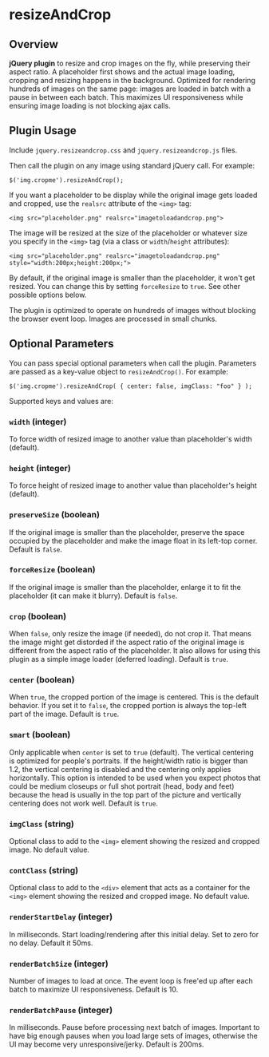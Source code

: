 # resizeAndCrop

## Overview

**jQuery plugin** to resize and crop images on the fly, while preserving their aspect ratio. A placeholder first shows and the actual image loading, cropping and resizing happens in the background. Optimized for rendering hundreds of images on the same page: images are loaded in batch with a pause in between each batch. This maximizes UI responsiveness while ensuring image loading is not blocking ajax calls.

## Plugin Usage

Include `jquery.resizeandcrop.css` and `jquery.resizeandcrop.js`</a> files.

Then call the plugin on any image using standard jQuery call. For example:

	$('img.cropme').resizeAndCrop();

If you want a placeholder to be display while the original image gets loaded and cropped, use the `realsrc` attribute of the `<img>` tag:

	<img src="placeholder.png" realsrc="imagetoloadandcrop.png">

The image will be resized at the size of the placeholder or whatever size you specify in the `<img>` tag (via a class or `width`/`height` attributes):

	<img src="placeholder.png" realsrc="imagetoloadandcrop.png" style="width:200px;height:200px;">

By default, if the original image is smaller than the placeholder, it won't get resized. You can change this by setting `forceResize` to `true`. See other possible options below.

The plugin is optimized to operate on hundreds of images without blocking the browser event loop. Images are processed in small chunks.

## Optional Parameters

You can pass special optional parameters when call the plugin. Parameters are passed as a key-value object to `resizeAndCrop()`. For example:

	$('img.cropme').resizeAndCrop( { center: false, imgClass: "foo" } );


Supported keys and values are:

### `width` (integer)
 
To force width of resized image to another value than placeholder's width (default).

### `height` (integer)
 
To force height of resized image to another value than placeholder's height (default).

### `preserveSize` (boolean)

If the original image is smaller than the placeholder, preserve the space occupied by the placeholder and make the image float in its left-top corner. Default is `false`.

### `forceResize` (boolean)

If the original image is smaller than the placeholder, enlarge it to fit the placeholder (it can make it blurry).  Default is `false`.

### `crop` (boolean)

When `false`, only resize the image (if needed), do not crop it. That means the image might get distorded if the aspect ratio of the original image is different from the aspect ratio of the placeholder. It also allows for using this plugin as a simple image loader (deferred loading). Default is `true`.

### `center` (boolean)

When `true`, the cropped portion of the image is centered. This is the default behavior. If you set it to `false`, the cropped portion is always the top-left part of the image. Default is `true`.

### `smart` (boolean)

Only applicable when `center` is set to `true` (default). The vertical centering is optimized for people's portraits. If the height/width ratio is bigger than 1.2, the vertical centering is disabled and the centering only applies horizontally. This option is intended to be used when you expect photos that could be medium closeups or full shot portrait (head, body and feet) because the head is usually in the top part of the picture and vertically centering does not work well. Default is `true`.

### `imgClass` (string)

Optional class to add to the `<img>` element showing the resized and cropped image. No default value.

### `contClass` (string)

Optional class to add to the `<div>` element that acts as a container for the `<img>` element showing the resized and cropped image. No default value.

### `renderStartDelay` (integer)

In milliseconds. Start loading/rendering after this initial delay. Set to zero for no delay. Default it 50ms.

### `renderBatchSize` (integer)

Number of images to load at once. The event loop is free'ed up after each batch to maximize UI responsiveness. Default is 10.

### `renderBatchPause` (integer)

In milliseconds. Pause before processing next batch of images. Important to have big enough pauses when you load large sets of images, otherwise the UI may become very unresponsive/jerky. Default is 200ms.
